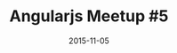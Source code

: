---
layout: default
title: "Angularjs Meetup #5"
date: 2015-11-05
venue: "Herengracht 66, Amsterdam"
ticket: "free"
time: "7:00pm"
href: "http://www.meetup.com/AngularJS-Amsterdam-Meetup/events/224789568/"
---